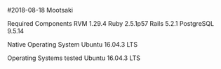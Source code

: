 #2018-08-18 Mootsaki

Required Components
    RVM 1.29.4
    Ruby 2.5.1p57
    Rails 5.2.1
    PostgreSQL 9.5.14

Native Operating System
    Ubuntu 16.04.3 LTS

Operating Systems tested
    Ubuntu 16.04.3 LTS

